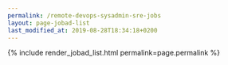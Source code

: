 ```yaml
---
permalink: /remote-devops-sysadmin-sre-jobs
layout: page-jobad-list
last_modified_at: 2019-08-28T18:34:18+0200
---
```

{% include render_jobad_list.html permalink=page.permalink %}
